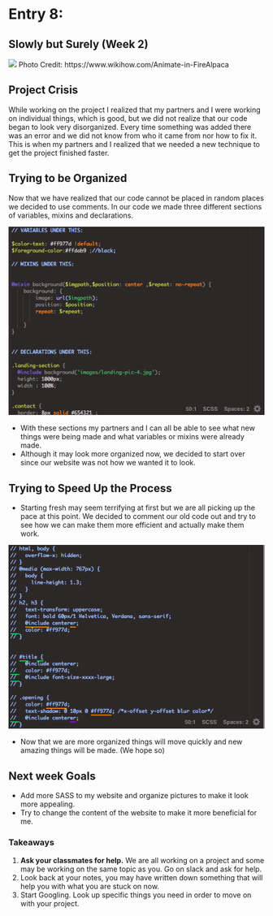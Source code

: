# Entry 8:
## Slowly but Surely (Week 2) 
<img src = "https://www.wikihow.com/images/e/ef/Simple-Walk-Cycle.gif"/>
Photo Credit: https://www.wikihow.com/Animate-in-FireAlpaca

## Project Crisis
While working on the project I realized that my partners and I were working on individual things, which is good, but we did not realize that our code began to look very disorganized.
Every time something was added there was an error and we did not know from who it came from nor how to fix it. This is when my partners and I realized that we needed a new technique to get the project finished faster.

## Trying to be Organized
Now that we have realized that our code cannot be placed in random places we decided to use comments.
In our code we made three different sections of variables, mixins and declarations.

<img src="../images/img-6.png"/>
 
- With these sections my partners and I can all be able to see what new things were being made and what variables or mixins were already made.
- Although it may look more organized now, we decided to start over since our website was not how we wanted it to look.

## Trying to Speed Up the Process

- Starting fresh may seem terrifying at first but we are all picking up the pace at this point. We decided to comment our old code out and try to see how we can make them more efficient and actually make them work.

<img src="../images/img-7.png"/>

- Now that we are more organized things will move quickly and new amazing things will be made. (We hope so)



## Next week Goals
* Add more SASS to my website and organize pictures to make it look more appealing.
* Try to change the content of the website to make it more beneficial for me.  

### <strong>Takeaways</strong>
1) **Ask your classmates for help.** We are all working on a project and some may be working on the same topic as you. Go on slack and ask for help.
2) Look back at your notes, you may have written down something that will help you with what you are stuck on now. 
3) Start Googling. Look up specific things you need in order to move on with your project.  

